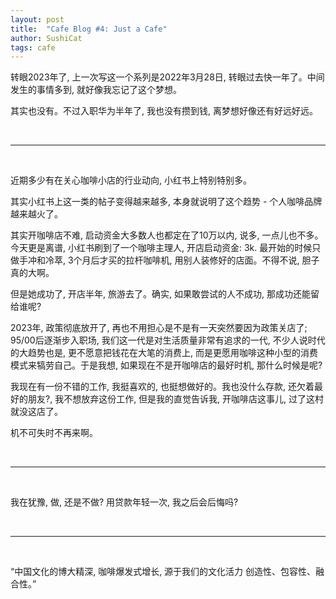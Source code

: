 ```yaml
---
layout: post
title:  "Cafe Blog #4: Just a Cafe"
author: SushiCat
tags: cafe
---
```


转眼2023年了, 上一次写这一个系列是2022年3月28日, 转眼过去快一年了。中间发生的事情多到, 就好像我忘记了这个梦想。

其实也没有。不过入职华为半年了, 我也没有攒到钱, 离梦想好像还有好远好远。

<br>

---

<br>

近期多少有在关心咖啡小店的行业动向, 小红书上特别特别多。

其实小红书上这一类的帖子变得越来越多, 本身就说明了这个趋势 - 个人咖啡品牌越来越火了。

其实开咖啡店不难, 启动资金大多数人也都定在了10万以内, 说多, 一点儿也不多。今天更是离谱, 小红书刷到了一个咖啡主理人, 开店启动资金: 3k. 最开始的时候只做手冲和冷萃, 3个月后才买的拉杆咖啡机, 用别人装修好的店面。不得不说, 胆子真的大啊。

但是她成功了, 开店半年, 旅游去了。确实, 如果敢尝试的人不成功, 那成功还能留给谁呢?

2023年, 政策彻底放开了, 再也不用担心是不是有一天突然要因为政策关店了; 95/00后逐渐步入职场, 我们这一代是对生活质量非常有追求的一代, 不少人说时代的大趋势也是, 更不愿意把钱花在大笔的消费上, 而是更愿用咖啡这种小型的消费模式来犒劳自己。于是我想, 如果现在不是开咖啡店的最好时机, 那什么时候是呢?

我现在有一份不错的工作, 我挺喜欢的, 也挺想做好的。我也没什么存款, 还欠着最好的朋友?, 我不想放弃这份工作, 但是我的直觉告诉我, 开咖啡店这事儿, 过了这村就没这店了。

机不可失时不再来啊。

<br>

---

<br>

我在犹豫, 做, 还是不做? 用贷款年轻一次, 我之后会后悔吗?

<br>

---

<br>

“中国文化的博大精深, 咖啡爆发式增长, 源于我们的文化活力
创造性、包容性、融合性。”

<br>
<br>
<br>